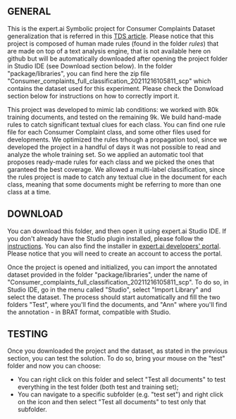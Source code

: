 ## GENERAL
This is the expert.ai Symbolic project for Consumer Complaints Dataset generalization that is referred in this <a href=''>TDS article</a>.
Please notice that this project is composed of human made rules (found in the folder <i>rules</i>) that are made on top of a text analysis engine, that is not available here on github but will be automatically downloaded after opening the project folder in Studio IDE (see Download section below).
In the folder "package/libraries", you can find here the zip file "Consumer_complaints_full_classification_20211216105811_scp" which contains the dataset used for this experiment. Please check the Donwload section below for instructions on how to correctly import it.

This project was developed to mimic lab conditions: we worked with 80k training documents, and tested on the remaining 9k. We build hand-made rules to catch significant textual clues for each class. You can find one rule file for each Consumer Complaint class, and some other files used for developments. We optimized the rules trhough a propagation tool, since we developed the project in a handful of days it was not possible to read and analyze the whole training set. So we applied an automatic tool that proposes ready-made rules for each class and we picked the ones that garanteed the best coverage. We allowed a multi-label classification, since the rules project is made to catch any textual clue in the document for each class, meaning that some documents might be referring to more than one class at a time.

## DOWNLOAD
You can download this folder, and then open it using expert.ai Studio IDE.
If you don't already have the Studio plugin installed, please follow the <a href='https://docs.expert.ai/studio/latest/ide/?'>instructions</a>.
You can also find the installer in <a href='https://developer.expert.ai/'>expert.ai developers' portal</a>. Please notice that you will need to create an account to access the portal.

Once the project is opened and initialized, you can import the annotated dataset provided in the folder "package/libraries", under the name of "Consumer_complaints_full_classification_20211216105811_scp". To do so, in Studio IDE, go in the menu called "Studio", select "Import Library" and select the dataset. The process should start automatically and fill the two folders "Test", where you'll find the documents, and "Ann" where you'll find the annotation - in BRAT format, compatible with Studio.

## TESTING
Once you downloaded the project and the dataset, as stated in the previous section, you can test the solution. To do so, bring your mouse on the "test" folder and now you can choose:
* You can right click on this folder and select "Test all documents" to test everything in the test folder (both test and training set);
* You can navigate to a specific subfolder (e.g. "test set") and right click on the icon and then select "Test all documents" to test only that subfolder.
